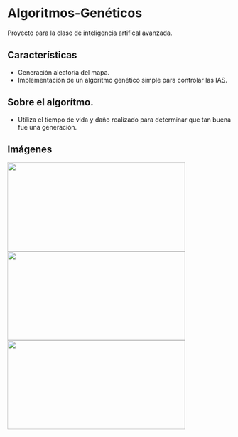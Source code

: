 # Algoritmos-Genéticos
 Proyecto para la clase de inteligencia artifical avanzada.
 
 ## Características
 * Generación aleatoria del mapa.
 * Implementación de un algoritmo genético simple para controlar las IAS.

## Sobre el algorítmo.
* Utiliza el tiempo de vida y daño realizado para determinar que tan buena fue una generación.

## Imágenes

<img src="https://raratchet.me/IMAGES_FOR_GITHUB/GENETIC-1.PNG" width=400 height=200>

<img src="https://raratchet.me/IMAGES_FOR_GITHUB/GENETIC-2.PNG" width=400 height=200>

<img src="https://raratchet.me/IMAGES_FOR_GITHUB/GENETIC-3.PNG" width=400 height=200>
